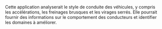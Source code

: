 Cette application analyserait le style de conduite des véhicules, y compris les accélérations, les freinages brusques et les virages serrés. Elle pourrait fournir des informations sur le comportement des conducteurs et identifier les domaines à améliorer.